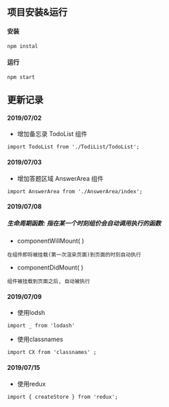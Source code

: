 
## 项目安装&运行
#### 安装 
```
npm instal
```
#### 运行
```
npm start
```
## 更新记录
#### 2019/07/02  
- 增加备忘录 TodoList 组件
```
import TodoList from './TodiList/TodoList';
```
#### 2019/07/03
- 增加答题区域 AnswerArea 组件
```
import AnswerArea from './AnswerArea/index';
```
#### 2019/07/08 
##### 生命周期函数: 指在某一个时刻组价会自动调用执行的函数
- componentWillMount( )
```
在组件即将被挂载(第一次渲染页面)到页面的时刻自动执行
```
- componentDidMount( )
```
组件被挂载到页面之后, 自动被执行
```

#### 2019/07/09
- 使用lodsh 
```
import _ from 'lodash'
```
- 使用classnames 
```
import CX from 'classnames' ;
```

#### 2019/07/15
- 使用redux
```
import { createStore } from 'redux';
```
